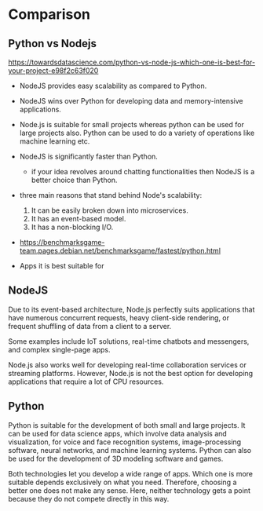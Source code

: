 # Comparison

## Python vs Nodejs

https://towardsdatascience.com/python-vs-node-js-which-one-is-best-for-your-project-e98f2c63f020

- NodeJS provides easy scalability as compared to Python.
- NodeJS wins over Python for developing data and memory-intensive applications.
- Node.js is suitable for small projects whereas python can be used for large projects also. Python can be used to do a variety of operations like machine learning etc.
- NodeJS is significantly faster than Python.
    - if your idea revolves around chatting functionalities then NodeJS is a better choice than Python.

- three main reasons that stand behind Node's scalability:

    1. It can be easily broken down into microservices.
    2. It has an event-based model.
    3. It has a non-blocking I/O.

- https://benchmarksgame-team.pages.debian.net/benchmarksgame/fastest/python.html

- Apps it is best suitable for

## NodeJS

Due to its event-based architecture, Node.js perfectly suits applications that have numerous concurrent requests, heavy client-side rendering, or frequent shuffling of data from a client to a server.

Some examples include IoT solutions, real-time chatbots and messengers, and complex single-page apps.

Node.js also works well for developing real-time collaboration services or streaming platforms. However, Node.js is not the best option for developing applications that require a lot of CPU resources.

## Python

Python is suitable for the development of both small and large projects. It can be used for data science apps, which involve data analysis and visualization, for voice and face recognition systems, image-processing software, neural networks, and machine learning systems. Python can also be used for the development of 3D modeling software and games.

Both technologies let you develop a wide range of apps. Which one is more suitable depends exclusively on what you need. Therefore, choosing a better one does not make any sense. Here, neither technology gets a point because they do not compete directly in this way.
